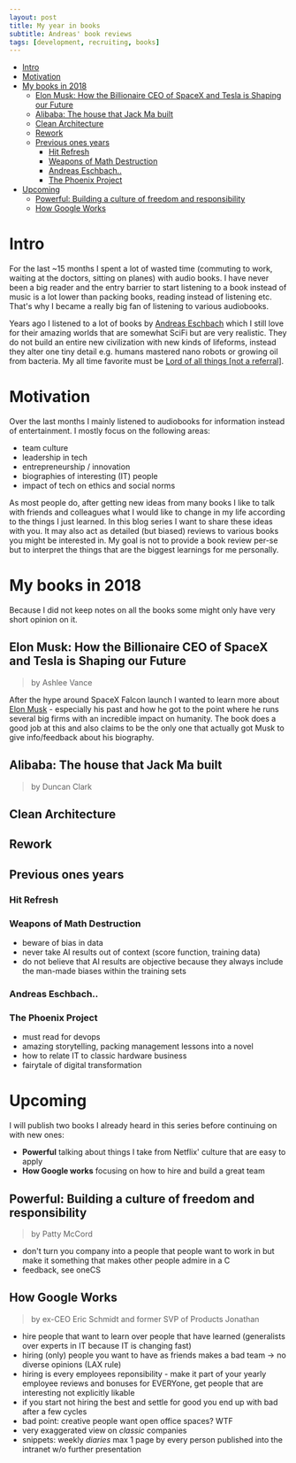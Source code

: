 ```yaml
---
layout: post
title: My year in books
subtitle: Andreas' book reviews
tags: [development, recruiting, books]
---
```

<!-- TOC -->

- [Intro](#intro)
- [Motivation](#motivation)
- [My books in 2018](#my-books-in-2018)
  - [Elon Musk: How the Billionaire CEO of SpaceX and Tesla is Shaping our Future](#elon-musk-how-the-billionaire-ceo-of-spacex-and-tesla-is-shaping-our-future)
  - [Alibaba: The house that Jack Ma built](#alibaba-the-house-that-jack-ma-built)
  - [Clean Architecture](#clean-architecture)
  - [Rework](#rework)
  - [Previous ones years](#previous-ones-years)
    - [Hit Refresh](#hit-refresh)
    - [Weapons of Math Destruction](#weapons-of-math-destruction)
    - [Andreas Eschbach..](#andreas-eschbach)
    - [The Phoenix Project](#the-phoenix-project)
- [Upcoming](#upcoming)
  - [Powerful: Building a culture of freedom and responsibility](#powerful-building-a-culture-of-freedom-and-responsibility)
  - [How Google Works](#how-google-works)

<!-- /TOC -->

# Intro

For the last ~15 months I spent a lot of wasted time (commuting to work, waiting at the doctors, sitting on planes) with audio books. I have never been a big reader and the entry barrier to start listening to a book instead of music is a lot lower than packing books, reading instead of listening etc. That's why I became a really big fan of listening to various audiobooks.

Years ago I listened to a lot of books by [Andreas Eschbach](https://en.wikipedia.org/wiki/Andreas_Eschbach) which I still love for their amazing worlds that are somewhat SciFi but are very realistic. They do not build an entire new civilization with new kinds of lifeforms, instead they alter one tiny detail e.g. humans mastered nano robots or growing oil from bacteria. My all time favorite must be [Lord of all things [not a referral]](https://www.amazon.de/Lord-All-Things-Andreas-Eschbach/dp/1477849815).

# Motivation

Over the last months I mainly listened to audiobooks for information instead of entertainment. I mostly focus on the following areas:

- team culture
- leadership in tech
- entrepreneurship / innovation
- biographies of interesting (IT) people
- impact of tech on ethics and social norms

As most people do, after getting new ideas from many books I like to talk with friends and colleagues what I would like to change in my life according to the things I just learned. In this blog series I want to share these ideas with you.
It may also act as detailed (but biased) reviews to various books you might be interested in. My goal is not to provide a book review per-se but to interpret the things that are the biggest learnings for me personally.

# My books in 2018

Because I did not keep notes on all the books some might only have very short opinion on it.

## Elon Musk: How the Billionaire CEO of SpaceX and Tesla is Shaping our Future

> by Ashlee Vance

After the hype around SpaceX Falcon launch I wanted to learn more about [Elon Musk](https://twitter.com/elonmusk) - especially his past and how he got to the point where he runs several big firms with an incredible impact on humanity. The book does a good job at this and also claims to be the only one that actually got Musk to give info/feedback about his biography.

## Alibaba: The house that Jack Ma built

> by Duncan Clark


## Clean Architecture



## Rework

## Previous ones years

### Hit Refresh

### Weapons of Math Destruction

- beware of bias in data
- never take AI results out of context (score function, training data)
- do not believe that AI results are objective because they always include the man-made biases within the training sets

### Andreas Eschbach..

### The Phoenix Project

- must read for devops
- amazing storytelling, packing management lessons into a novel
- how to relate IT to classic hardware business
- fairytale of digital transformation

# Upcoming

I will publish two books I already heard in this series before continuing on with new ones:

- **Powerful** talking about things I take from Netflix' culture that are easy to apply
- **How Google works** focusing on how to hire and build a great team



## Powerful: Building a culture of freedom and responsibility

> by Patty McCord

- don't turn you company into a people that people want to work in but make it something that makes other people admire in a C
- feedback, see oneCS


## How Google Works

> by ex-CEO Eric Schmidt and former SVP of Products Jonathan

- hire people that want to learn over people that have learned (generalists over experts in IT because IT is changing fast)
- hiring (only) people you want to have as friends makes a bad team -> no diverse opinions (LAX rule)
- hiring is every employees reponsibility - make it part of your yearly employee reviews and bonuses for EVERYone, get people that are interesting not explicitly likable
- if you start not hiring the best and settle for good you end up with bad after a few cycles
- bad point: creative people want open office spaces? WTF
- very exaggerated view on _classic_ companies
- snippets: weekly _diaries_ max 1 page by every person published into the intranet w/o further presentation

